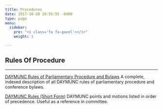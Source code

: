 ```yaml
---
title: Procedures
date: 2017-10-28 16:55:55 -0400
type: page
menu:
  sidebar:
    pre: "<i class='fa fa-gavel'></i>"
    weight: 1

---
```

## Rules Of Procedure
---
[DAYMUNC Rules of Parliamentary Procedure and Bylaws](resources/rules_of_procedure.pdf)
A complete, indexed description of all DAYMUNC rules of parliamentary procedure and conference bylaws.

[DAYMUNC Rules (Short Form)](resources/shortform.pdf)
DAYMUNC points and motions listed in order of precedence. Useful as a reference in committee.

